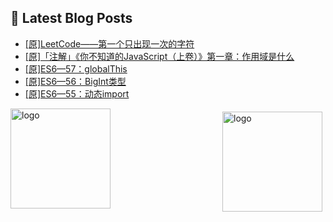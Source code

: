 ## 📕 Latest Blog Posts

<!-- BLOG-POST-LIST:START -->
- [[原]LeetCode——第一个只出现一次的字符](https://blog.csdn.net/sinat_41696687/article/details/114651726)
- [[原]「注解」《你不知道的JavaScript（上卷）》第一章：作用域是什么](https://blog.csdn.net/sinat_41696687/article/details/114643139)
- [[原]ES6—57：globalThis](https://blog.csdn.net/sinat_41696687/article/details/114640889)
- [[原]ES6—56：BigInt类型](https://blog.csdn.net/sinat_41696687/article/details/114640724)
- [[原]ES6—55：动态import](https://blog.csdn.net/sinat_41696687/article/details/114640345)
<!-- BLOG-POST-LIST:END -->
<img src="https://github-readme-stats.vercel.app/api?username=qq1120637483&show_icons=true" alt="logo" height="160" align="right" style="margin: 5px; margin-bottom: 20px;" />

<img src="https://github-profile-trophy.vercel.app/?username=qq1120637483&theme=flat&column=7" alt="logo" height="160" align="center" style="margin: auto; margin-bottom: 20px;" />


<!--
**qq1120637483/qq1120637483** is a ✨ _special_ ✨ repository because its `README.md` (this file) appears on your GitHub profile.

Here are some ideas to get you started:

- 🔭 I’m currently working on ...
- 🌱 I’m currently learning ...
- 👯 I’m looking to collaborate on ...
- 🤔 I’m looking for help with ...
- 💬 Ask me about ...
- 📫 How to reach me: ...
- 😄 Pronouns: ...
- ⚡ Fun fact: ...
-->

